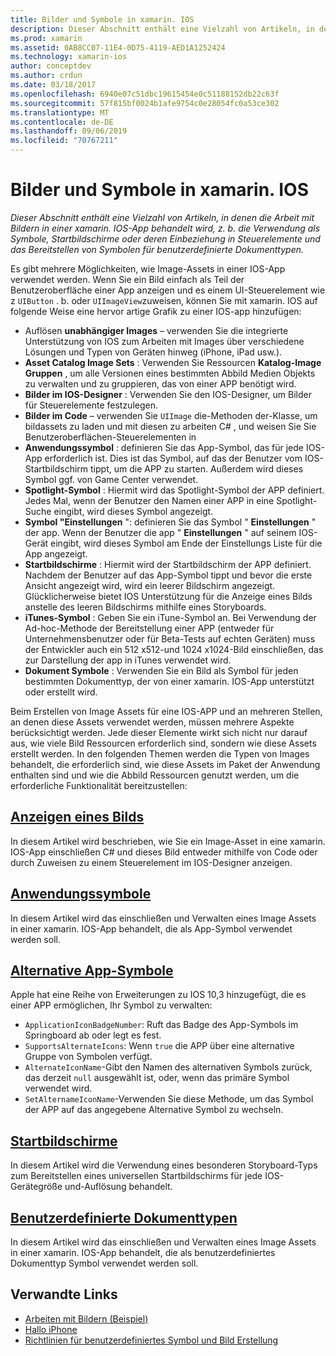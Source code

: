 ```yaml
---
title: Bilder und Symbole in xamarin. IOS
description: Dieser Abschnitt enthält eine Vielzahl von Artikeln, in denen die Arbeit mit Bildern in einer xamarin. IOS-App behandelt wird, z. b. die Verwendung als Symbole, Startbildschirme oder deren Einbeziehung in Steuerelemente und das Bereitstellen von Symbolen für benutzerdefinierte Dokumenttypen.
ms.prod: xamarin
ms.assetid: 0AB8CC07-11E4-0D75-4119-AED1A1252424
ms.technology: xamarin-ios
author: conceptdev
ms.author: crdun
ms.date: 03/18/2017
ms.openlocfilehash: 6940e07c51dbc19615454e0c51188152db22c63f
ms.sourcegitcommit: 57f815bf0024b1afe9754c0e28054fc0a53ce302
ms.translationtype: MT
ms.contentlocale: de-DE
ms.lasthandoff: 09/06/2019
ms.locfileid: "70767211"
---
```

# <a name="images-and-icons-in-xamarinios"></a>Bilder und Symbole in xamarin. IOS

_Dieser Abschnitt enthält eine Vielzahl von Artikeln, in denen die Arbeit mit Bildern in einer xamarin. IOS-App behandelt wird, z. b. die Verwendung als Symbole, Startbildschirme oder deren Einbeziehung in Steuerelemente und das Bereitstellen von Symbolen für benutzerdefinierte Dokumenttypen._

Es gibt mehrere Möglichkeiten, wie Image-Assets in einer IOS-App verwendet werden. Wenn Sie ein Bild einfach als Teil der Benutzeroberfläche einer App anzeigen und es einem UI-Steuerelement wie z `UIButton` . b. oder `UIImageView`zuweisen, können Sie mit xamarin. IOS auf folgende Weise eine hervor artige Grafik zu einer IOS-app hinzufügen: 

- Auflösen **unabhängiger Images** – verwenden Sie die integrierte Unterstützung von IOS zum Arbeiten mit Images über verschiedene Lösungen und Typen von Geräten hinweg (iPhone, iPad usw.).
- **Asset Catalog Image Sets** : Verwenden Sie Ressourcen **Katalog-Image Gruppen** , um alle Versionen eines bestimmten Abbild Medien Objekts zu verwalten und zu gruppieren, das von einer APP benötigt wird.
- **Bilder im IOS-Designer** : Verwenden Sie den IOS-Designer, um Bilder für Steuerelemente festzulegen.
- **Bilder im Code** – verwenden Sie `UIImage` die-Methoden der-Klasse, um bildassets zu laden und mit diesen zu arbeiten C# , und weisen Sie Sie Benutzeroberflächen-Steuerelementen in
- **Anwendungssymbol** : definieren Sie das App-Symbol, das für jede IOS-App erforderlich ist. Dies ist das Symbol, auf das der Benutzer vom IOS-Startbildschirm tippt, um die APP zu starten. Außerdem wird dieses Symbol ggf. von Game Center verwendet.
- **Spotlight-Symbol** : Hiermit wird das Spotlight-Symbol der APP definiert. Jedes Mal, wenn der Benutzer den Namen einer APP in eine Spotlight-Suche eingibt, wird dieses Symbol angezeigt.
- **Symbol "Einstellungen** ": definieren Sie das Symbol " **Einstellungen** " der app. Wenn der Benutzer die app " **Einstellungen** " auf seinem IOS-Gerät eingibt, wird dieses Symbol am Ende der Einstellungs Liste für die App angezeigt. 
- **Startbildschirme** : Hiermit wird der Startbildschirm der APP definiert. Nachdem der Benutzer auf das App-Symbol tippt und bevor die erste Ansicht angezeigt wird, wird ein leerer Bildschirm angezeigt. Glücklicherweise bietet IOS Unterstützung für die Anzeige eines Bilds anstelle des leeren Bildschirms mithilfe eines Storyboards. 
- **iTunes-Symbol** : Geben Sie ein iTune-Symbol an. Bei Verwendung der Ad-hoc-Methode der Bereitstellung einer APP (entweder für Unternehmensbenutzer oder für Beta-Tests auf echten Geräten) muss der Entwickler auch ein 512 x512-und 1024 x1024-Bild einschließen, das zur Darstellung der app in iTunes verwendet wird.
- **Dokument Symbole** : Verwenden Sie ein Bild als Symbol für jeden bestimmten Dokumenttyp, der von einer xamarin. IOS-App unterstützt oder erstellt wird.

Beim Erstellen von Image Assets für eine IOS-APP und an mehreren Stellen, an denen diese Assets verwendet werden, müssen mehrere Aspekte berücksichtigt werden. Jede dieser Elemente wirkt sich nicht nur darauf aus, wie viele Bild Ressourcen erforderlich sind, sondern wie diese Assets erstellt werden. In den folgenden Themen werden die Typen von Images behandelt, die erforderlich sind, wie diese Assets im Paket der Anwendung enthalten sind und wie die Abbild Ressourcen genutzt werden, um die erforderliche Funktionalität bereitzustellen:

## <a name="displaying-an-imageiosapp-fundamentalsimages-iconsdisplaying-an-imagemd"></a>[Anzeigen eines Bilds](~/ios/app-fundamentals/images-icons/displaying-an-image.md)

In diesem Artikel wird beschrieben, wie Sie ein Image-Asset in eine xamarin. IOS-App einschließen C# und dieses Bild entweder mithilfe von Code oder durch Zuweisen zu einem Steuerelement im IOS-Designer anzeigen.

## <a name="application-iconsiosapp-fundamentalsimages-iconsapp-iconsmd"></a>[Anwendungssymbole](~/ios/app-fundamentals/images-icons/app-icons.md)

In diesem Artikel wird das einschließen und Verwalten eines Image Assets in einer xamarin. IOS-App behandelt, die als App-Symbol verwendet werden soll.

## <a name="alternate-app-iconsiosapp-fundamentalsimages-iconsalternate-app-iconsmd"></a>[Alternative App-Symbole](~/ios/app-fundamentals/images-icons/alternate-app-icons.md)

Apple hat eine Reihe von Erweiterungen zu IOS 10,3 hinzugefügt, die es einer APP ermöglichen, Ihr Symbol zu verwalten:

- `ApplicationIconBadgeNumber`: Ruft das Badge des App-Symbols im Springboard ab oder legt es fest.
- `SupportsAlternateIcons`: Wenn `true` die APP über eine alternative Gruppe von Symbolen verfügt.
- `AlternateIconName`-Gibt den Namen des alternativen Symbols zurück, das derzeit `null` ausgewählt ist, oder, wenn das primäre Symbol verwendet wird.
- `SetAlternameIconName`-Verwenden Sie diese Methode, um das Symbol der APP auf das angegebene Alternative Symbol zu wechseln.

## <a name="launch-screensiosapp-fundamentalsimages-iconslaunch-screensmd"></a>[Startbildschirme](~/ios/app-fundamentals/images-icons/launch-screens.md)

In diesem Artikel wird die Verwendung eines besonderen Storyboard-Typs zum Bereitstellen eines universellen Startbildschirms für jede IOS-Gerätegröße und-Auflösung behandelt.

## <a name="custom-document-typesiosapp-fundamentalsimages-iconscustom-document-typesmd"></a>[Benutzerdefinierte Dokumenttypen](~/ios/app-fundamentals/images-icons/custom-document-types.md)

In diesem Artikel wird das einschließen und Verwalten eines Image Assets in einer xamarin. IOS-App behandelt, die als benutzerdefiniertes Dokumenttyp Symbol verwendet werden soll.

## <a name="related-links"></a>Verwandte Links

- [Arbeiten mit Bildern (Beispiel)](https://docs.microsoft.com/samples/xamarin/ios-samples/workingwithimages)
- [Hallo iPhone](~/ios/get-started/hello-ios/index.md)
- [Richtlinien für benutzerdefiniertes Symbol und Bild Erstellung](https://developer.apple.com/library/ios/#documentation/UserExperience/Conceptual/MobileHIG/IconsImages/IconsImages.html)
